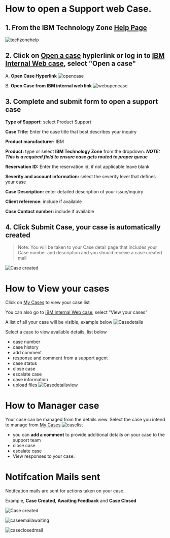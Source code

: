 # How to open a Support web Case.

## 1. From the IBM Technology Zone [Help Page](https://techzone.ibm.com/help)

![techzonehelp](Images/techzonehelp.png)

## 2. Click on [Open a case](https://ibmsf.force.com/ibminternalproducts/s/createrecord/NewCase?language=en_US) hyplerlink or log in to [IBM Internal Web case](https://ibmsf.force.com/ibminternalproducts/s/), select "Open a case" 

A. **Open Case Hyperlink** ![opencase](Images/opencase.png) 

B. **Open Case from IBM internal web link** ![webopencase](Images/webopencase.png)


## 3. Complete and submit form to open a support case

   **Type of Support:** select Product Support
   
   **Case Title:** Enter the case title that best describes your inquiry
   
   **Product manufacturer:** IBM
   
   **Product:** type or select **IBM Technology Zone** from the dropdown. _**NOTE: This is a required field to ensure case gets routed to proper queue**_
   
   **Reservation ID:** Enter the reservation id, if not applicable leave blank
   
   **Severity and account information:** select the severity level that defines your case
   
   **Case Description:** enter detailed description of your issue/inquiry
   
   **Client reference:** include if available 
   
   **Case Contact number:** include if available
   
## 4. Click **Submit Case**, your case is automatically created

>Note: You will be taken to your Case detail page that includes your Case number and description and you should receive a case created mail 

![Case created](Images/Casecreated.png)

# How to View your cases

Click on [My Cases](https://ibmsf.force.com/ibminternalproducts/s/my-cases) to view your case list 

You can also go to [IBM Internal Web case](https://ibmsf.force.com/ibminternalproducts/s/), select "View your cases" 

A list of all your case will be visible, example below ![Casedetails](Images/Casedetails.png)


Select a case to view available details, list below 
 - case number
 - case history
 - add comment
 - response and comment from a support agent
 - case status
 - close case
 - escalate case
 - case information
 - upload files 
![Casedetailsview](Images/Casedetailsview.png)

# How to Manager case
 Your case can be managed from the details view. Select the case you intend to manage from [My Cases](https://ibmsf.force.com/ibminternalproducts/s/my-cases)
 ![caselist](Images/caselist.png)
 
- you can **add a comment** to provide additional details on your case to the support team 
- close case
- escalate case
- View responses to your case. 

# Notifcation Mails sent

Notifcation mails are sent for actions taken on your case.

Example, **Case Created**, **Awaiting Feedback** and **Case Closed**

![Case created](Images/Casecreated.png)

![caseemailawaiting](Images/caseemailawaiting.png)

![caseclosedmail](Images/caseclosedmail.png)





